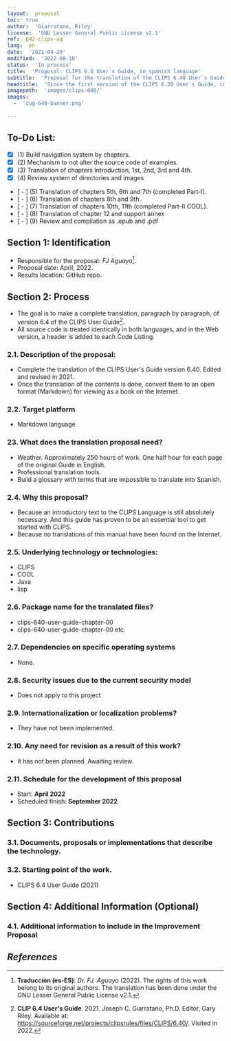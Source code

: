 ```yaml
---
layout:  proposal
toc:  true
author:  'Giarratano, Riley'
license:  'GNU Lesser General Public License v2.1'
ref:  p42-clips-ug
lang:  en
date:  '2021-04-29'
modified:  '2022-08-10'
status:  'In process'
title:  'Proposal: CLIPS 6.4 User`s Guide, in spanish language'
subtitle:  'Proposal for the translation of the CLIPS 6.40 User`s Guide technical manual, 2021 version'
headtitle:  'Since the first version of the CLIPS 6.20 User`s Guide, in March 2002, this technical manual has been an essential piece to get started in non-imperative programming guided by facts and actions. It has been progressively revised with every CLIPS release. The latest version of this guide has been reviewed by Dr. Giarratano J.C. and Edited by Gary Riley in April 2021. And now includes the latest advances introduced in CLIPS version 6.40.'
imagepath:  'images/clips-640/'
images:
  -  'cug-640-banner.png'
  
---
```


##  To-Do List:
- [x]  \(1) Build navigation system by chapters.
- [x]  \(2) Mechanism to not alter the source code of examples.
- [x]  \(3) Translation of chapters Introduction, 1st, 2nd, 3rd and 4th.
- [x]  \(4) Review system of directories and images
- [ - ]  \(5) Translation of chapters 5th, 6th and 7th (completed Part-I).
- [ - ]  \(6) Translation of chapters 8th and 9th.
- [ - ]  \(7) Translation of chapters 10th, 11th (completed Part-II COOL).
- [ - ]  \(8) Translation of chapter 12 and support annex
- [ - ]  \(9) Review and compilation as .epub and .pdf


  

##   Section 1: Identification
-  Responsible for the proposal: _FJ Aguayo_[^traductor].
-  Proposal date: April, 2022.
-  Results location: GitHub repo.

##   Section 2: Process
-  The goal is to make a complete translation, paragraph by paragraph, of version 6.4 of the CLIPS User Guide[^1].
-  All source code is treated identically in both languages, and in the Web version, a header is added to each Code Listing.

###  2.1. Description of the proposal:

-  Complete the translation of the CLIPS User's Guide version 6.40. Edited and revised in 2021.
-  Once the translation of the contents is done, convert them to an open format (Markdown) for viewing as a book on the Internet.

###  2.2. Target platform
-  Markdown language
  
  




###  23. What does the translation proposal need?
-  Weather. Approximately 250 hours of work. One half hour for each page of the original Guide in English.
-  Professional translation tools.
-  Build a glossary with terms that are impossible to translate into Spanish.


###  2.4. Why this proposal?
-  Because an introductory text to the CLIPS Language is still absolutely necessary. And this guide has proven to be an essential tool to get started with CLIPS.
-  Because no translations of this manual have been found on the Internet.






###  2.5. Underlying technology or technologies:
-  CLIPS
-  COOL
-  Java
-  lisp








###  2.6. Package name for the translated files?
-    clips-640-user-guide-chapter-00
-    clips-640-user-guide-chapter-00
etc.












###  2.7. Dependencies on specific operating systems
-  None.












###  2.8. Security issues due to the current security model
-  Does not apply to this project














###  2.9. Internationalization or localization problems?
-  They have not been implemented.















###  2.10. Any need for revision as a result of this work?
-  It has not been planned. Awaiting review.
















###  2.11. Schedule for the development of this proposal
-   Start: **April 2022**
-   Scheduled finish: **September 2022**
















##   Section 3: Contributions




###  3.1. Documents, proposals or implementations that describe the technology.















###  3.2. Starting point of the work.
-   CLIPS 6.4 User Guide (2021)



















##   Section 4: Additional Information (Optional)












###  4.1. Additional information to include in the Improvement Proposal
  
  


##  _References_





[^1]:  **CLIP 6.4 User's Guide**. 2021. Joseph C. Giarratano, Ph.D. Editor, Gary Riley. Available at: <https://sourceforge.net/projects/clipsrules/files/CLIPS/6.40/>. Visited in 2022.

[^traductor]: **Traducción (es-ES)**: _Dr. FJ. Aguayo_ (2022). The rights of this work belong to its original authors. The translation has been done under the GNU Lesser General Public License v2.1.

